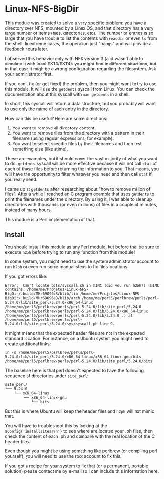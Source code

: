 # Linux-NFS-BigDir

This module was created to solve a very specific problem: you have a directory over NFS, mounted by
a Linux OS, and that directory has a very large number of items (files, directories, etc). The number of entries
is so large that you have trouble to list the contents with `readdir` or even `ls` from the shell. In extreme
cases, the operation just "hangs" and will provide a feedback hours later.

I observed this behavior only with NFS version 3 (and wasn't able to simulate it with local EXT3/EXT4): you might find in different situations, 
but in that case it migh be a wrong configuration regarding the filesystem. Ask your administrator first.

If you can't fix (or get fixed) the problem, then you might want to try to use this module. It will use the `getdents`
syscall from Linux. You can check the documentation about this syscall with `man getdents` in a shell.

In short, this syscall will return a data structure, but you probably will want to use only the name of each entry in the directory.

How can this be useful? Here are some directions:

1. You want to remove all directory content.
2. You want to remove files from the directory with a pattern in their filename (using regular expressions, for example).
3. You want to select specific files by their filenames and then test something else (like atime).

These are examples, but it should cover the vast majority of what you want to do. `getdents` syscall will be more effective because
it will not call `stat` of each of those files before returning the information to you. That means, you will have the opportunity to filter
whatever you need and then call `stat` if you really need.

I came up at `getdents` after researching about "how to remove million of files". After a while I reached an C program example that uses `getdents`
to print the filenames under the directory. By using it, I was able to cleanup directories with thousands (or even millions) of files in a couple of minutes, 
instead of many hours.

This module is a Perl implementation of that.

## Install

You should install this module as any Perl module, but before that be sure to execute `h2ph` before trying to run any function from this module!

In some system, you might need to use the system administrator account to run `h2ph` or even run some manual steps to fix files locations.

If you got errors like:

```
Error:  Can't locate bits/syscall.ph in @INC (did you run h2ph?) (@INC contains: /home/me/Projetos/Linux-NFS-BigDir/.build/MHr69O96uB/blib/lib /home/me/Projetos/Linux-NFS-BigDir/.build/MHr69O96uB/blib/arch /home/me/perl5/perlbrew/perls/perl-5.24.0/lib/site_perl/5.24.0/x86_64-linux /home/me/perl5/perlbrew/perls/perl-5.24.0/lib/site_perl/5.24.0 /home/me/perl5/perlbrew/perls/perl-5.24.0/lib/5.24.0/x86_64-linux /home/me/perl5/perlbrew/perls/perl-5.24.0/lib/5.24.0 .) at /home/me/perl5/perlbrew/perls/perl-5.24.0/lib/site_perl/5.24.0/sys/syscall.ph line 9.
```

It might means that the expected header files are not in the expected standard location. For instance, on a Ubuntu system you might need to create additional links: 

```
ln -s /home/me/perl5/perlbrew/perls/perl-5.24.0/lib/site_perl/5.24.0/x86_64-linux/x86_64-linux-gnu/bits /home/me/perl5/perlbrew/perls/perl-5.24.0/lib/site_perl/5.24.0/bits
```

The baseline here is that perl doesn't expected to have the following sequence of directories under `site_perl`:

```
site_perl/
└── 5.24.0
    └── x86_64-linux
        └── x86_64-linux-gnu
            └── bits
```

But this is where Ubuntu will keep the header files and `h2ph` will not mimic that.

You will have to troubleshoot this by looking at the `$Config{'installsitearch'}` to see where are located your .ph files, then check the content of each .ph and compare with the real location of the C header files.

Even though you might be using something like perlbrew (or compiling perl yourself), you will need to use the root account to fix this.

If you got a recipe for your system to fix that (or a permanent, portable solution) please contact me by e-mail so I can include this information here.

